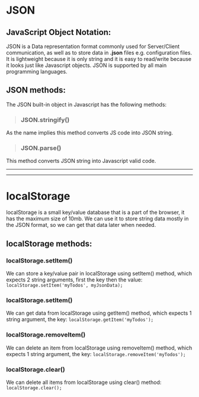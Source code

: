 # JSON

## JavaScript Object Notation:
JSON is a Data representation format commonly used for Server/Client communication, as well as to store data in **.json** files e.g. configuration files.
It is lightweight because it is only string and it is easy to read/write because it looks just like Javascript objects. JSON is supported by all main programming languages.

## JSON methods:
The JSON built-in object in Javascript has the following methods:

>### JSON.stringify()
As the name implies this method converts JS code into JSON string.

>### JSON.parse()
This method converts JSON string into Javascript valid code.



---
---

# localStorage

localStorage is a small key/value database that is a part of the browser, it has the maximum size of 10mb.
We can use it to store string data mostly in the JSON format, so we can get that data later when needed.

## localStorage methods:

### localStorage.setItem()
We can store a key/value pair in localStorage using setItem() method, which expects 2 string arguments, first the key then the value:
`localStorage.setItem('myTodos', myJsonData);`

### localStorage.setItem()
We can get data from localStorage using getItem() method, which expects 1 string argument, the key:
`localStorage.getItem('myTodos');`

### localStorage.removeItem()
We can delete an item from localStorage using removeItem() method, which expects 1 string argument, the key:
`localStorage.removeItem('myTodos');`

### localStorage.clear()
We can delete all items from localStorage using clear() method:
`localStorage.clear();`
